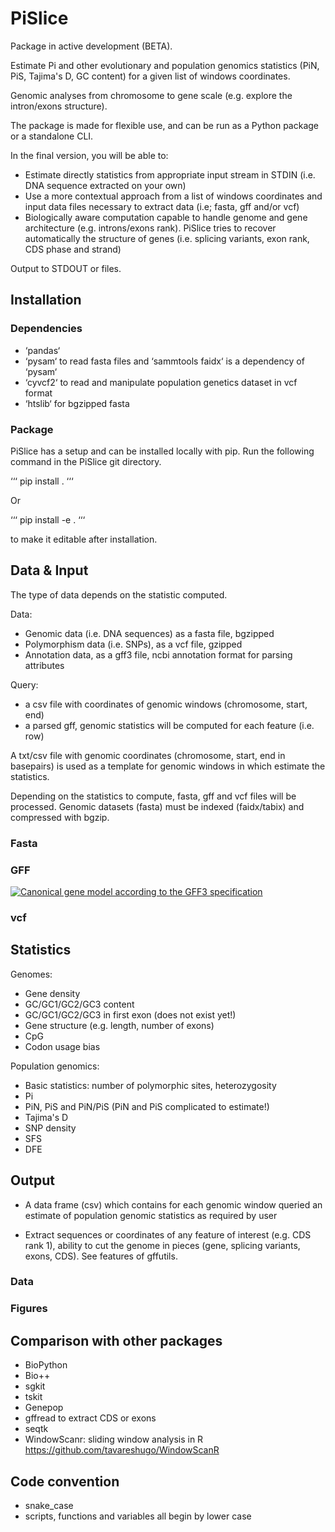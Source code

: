# PiSlice

[//]: # (Hide the complexity behind)

[//]: # (Manipulate features that have a sense/meaning e.g. exon ranks gene categories...)

Package in active development (BETA).

Estimate Pi and other evolutionary and population genomics statistics (PiN, PiS, Tajima's D, GC content) for a given list of windows coordinates.

Genomic analyses from chromosome to gene scale (e.g. explore the intron/exons structure).

The package is made for flexible use, and can be run as a Python package or a standalone CLI.

In the final version, you will be able to:
* Estimate directly statistics from appropriate input stream in STDIN (i.e. DNA sequence extracted on your own)
* Use a more contextual approach from a list of windows coordinates and input data files necessary to extract data (i.e; fasta, gff and/or vcf)
* Biologically aware computation capable to handle genome and gene architecture (e.g. introns/exons rank). PiSlice tries to recover automatically the structure of genes (i.e. splicing variants, exon rank, CDS phase and strand)

Output to STDOUT or files.


## Installation

### Dependencies

* ‘pandas‘
* ‘pysam‘ to read fasta files and ‘sammtools faidx‘ is a dependency of ‘pysam‘
* ‘cyvcf2‘ to read and manipulate population genetics dataset in vcf format
* ‘htslib‘ for bgzipped fasta


### Package

PiSlice has a setup and can be installed locally with pip. Run the following command in the PiSlice git directory.

‘‘‘
pip install .
‘‘‘

Or

‘‘‘
pip install -e .
‘‘‘

to make it editable after installation.


## Data & Input

The type of data depends on the statistic computed.

Data:
* Genomic data (i.e. DNA sequences) as a fasta file, bgzipped
* Polymorphism data (i.e. SNPs), as a vcf file, gzipped
* Annotation data, as a gff3 file, ncbi annotation format for parsing attributes

Query:
* a csv file with coordinates of genomic windows (chromosome, start, end)
* a parsed gff, genomic statistics will be computed for each feature (i.e. row)

A txt/csv file with genomic coordinates (chromosome, start, end in basepairs) is used as a template for genomic windows in which estimate the statistics.

Depending on the statistics to compute, fasta, gff and vcf files will be processed.
Genomic datasets (fasta) must be indexed (faidx/tabix) and compressed with bgzip.

### Fasta

### GFF

[![Canonical gene model according to the GFF3 specification](https://github.com/The-Sequence-Ontology/Specifications/blob/master/img/figure1.png)](https://github.com/The-Sequence-Ontology/Specifications/blob/master/gff3.md)

### vcf


## Statistics

Genomes:
* Gene density
* GC/GC1/GC2/GC3 content
* GC/GC1/GC2/GC3 in first exon (does not exist yet!)
* Gene structure (e.g. length, number of exons)
* CpG
* Codon usage bias

Population genomics:
* Basic statistics: number of polymorphic sites, heterozygosity
* Pi
* PiN, PiS and PiN/PiS (PiN and PiS complicated to estimate!)
* Tajima's D
* SNP density
* SFS
* DFE


## Output

* A data frame (csv) which contains for each genomic window queried an estimate of population genomic statistics as required by user

* Extract sequences or coordinates of any feature of interest (e.g. CDS rank 1), ability to cut the genome in pieces (gene, splicing variants, exons, CDS). See features of gffutils.

### Data

### Figures

## Comparison with other packages

* BioPython
* Bio++
* sgkit
* tskit
* Genepop
* gffread to extract CDS or exons
* seqtk
* WindowScanr: sliding window analysis in R https://github.com/tavareshugo/WindowScanR

## Code convention

* snake_case
* scripts, functions and variables all begin by lower case
